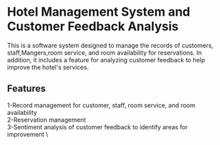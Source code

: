 # Hotel Management System and Customer Feedback Analysis
This is a software system designed to manage the records of customers, staff,Mangers,room service, and room availability for reservations. In addition, it includes a feature for analyzing customer feedback to help improve the hotel's services.

## Features
1-Record management for customer, staff, room service, and room availability \
2-Reservation management \
3-Sentiment analysis of customer feedback to identify areas for improvement \

